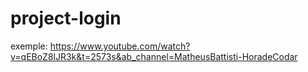 # project-login


exemple: https://www.youtube.com/watch?v=qEBoZ8lJR3k&t=2573s&ab_channel=MatheusBattisti-HoradeCodar